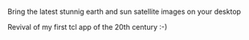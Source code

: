 Bring the latest stunnig earth and sun satellite images on your desktop

Revival of my first tcl app of the 20th century :-)


